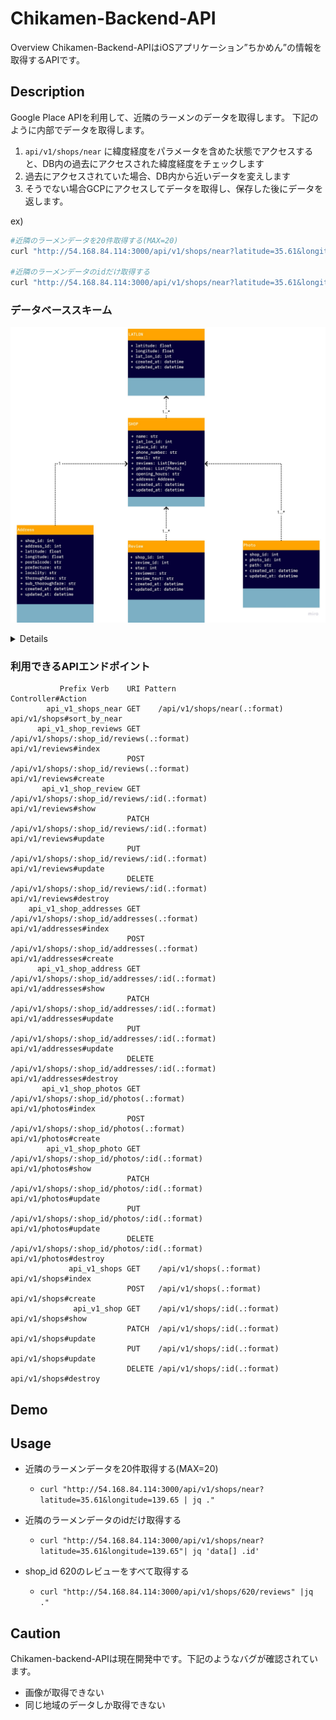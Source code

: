 Chikamen-Backend-API
====

Overview
Chikamen-Backend-APIはiOSアプリケーション”ちかめん”の情報を取得するAPIです。

## Description
Google Place APIを利用して、近隣のラーメンのデータを取得します。
下記のように内部でデータを取得します。

1. `api/v1/shops/near` に緯度経度をパラメータを含めた状態でアクセスすると、DB内の過去にアクセスされた緯度経度をチェックします
2. 過去にアクセスされていた場合、DB内から近いデータを変えします
3. そうでない場合GCPにアクセスしてデータを取得し、保存した後にデータを返します。

ex)
```bash
#近隣のラーメンデータを20件取得する(MAX=20)
curl "http://54.168.84.114:3000/api/v1/shops/near?latitude=35.61&longitude=139.65" | jq .

#近隣のラーメンデータのidだけ取得する
curl "http://54.168.84.114:3000/api/v1/shops/near?latitude=35.61&longitude=139.65"| jq 'data[] .id'

```


### データベーススキーム
![DB Scheme](image/tsukumen-API.jpg)

<details>

``` ruby
  create_table "addresses", force: :cascade do |t|
    t.integer "shop_id"
    t.float "latitude"
    t.float "longitude"
    t.string "postalcode"
    t.string "prefecture"
    t.string "county"
    t.string "locality"
    t.string "thoroughfare"
    t.string "sub_thoroughfare"
    t.datetime "created_at", null: false
    t.datetime "updated_at", null: false
  end

  create_table "lat_lons", force: :cascade do |t|
    t.float "latitude"
    t.float "longitude"
    t.datetime "created_at", null: false
    t.datetime "updated_at", null: false
  end

  create_table "photos", force: :cascade do |t|
    t.integer "shop_id"
    t.string "path"
    t.datetime "created_at", null: false
    t.datetime "updated_at", null: false
  end

  create_table "reviews", force: :cascade do |t|
    t.string "reviewer"
    t.integer "star"
    t.text "review_text"
    t.datetime "created_at", null: false
    t.datetime "updated_at", null: false
    t.integer "shop_id"
  end

  create_table "shops", force: :cascade do |t|
    t.string "name"
    t.string "phone_number"
    t.string "email"
    t.datetime "created_at", null: false
    t.datetime "updated_at", null: false
    t.string "place_id"
    t.string "opening_hours"
    t.integer "lat_lon_id"
  end

end

```

</details>

### 利用できるAPIエンドポイント
```
           Prefix Verb    URI Pattern                                                                              Controller#Action
        api_v1_shops_near GET    /api/v1/shops/near(.:format)                                                             api/v1/shops#sort_by_near
      api_v1_shop_reviews GET    /api/v1/shops/:shop_id/reviews(.:format)                                                 api/v1/reviews#index
                          POST   /api/v1/shops/:shop_id/reviews(.:format)                                                 api/v1/reviews#create
       api_v1_shop_review GET    /api/v1/shops/:shop_id/reviews/:id(.:format)                                             api/v1/reviews#show
                          PATCH  /api/v1/shops/:shop_id/reviews/:id(.:format)                                             api/v1/reviews#update
                          PUT    /api/v1/shops/:shop_id/reviews/:id(.:format)                                             api/v1/reviews#update
                          DELETE /api/v1/shops/:shop_id/reviews/:id(.:format)                                             api/v1/reviews#destroy
    api_v1_shop_addresses GET    /api/v1/shops/:shop_id/addresses(.:format)                                               api/v1/addresses#index
                          POST   /api/v1/shops/:shop_id/addresses(.:format)                                               api/v1/addresses#create
      api_v1_shop_address GET    /api/v1/shops/:shop_id/addresses/:id(.:format)                                           api/v1/addresses#show
                          PATCH  /api/v1/shops/:shop_id/addresses/:id(.:format)                                           api/v1/addresses#update
                          PUT    /api/v1/shops/:shop_id/addresses/:id(.:format)                                           api/v1/addresses#update
                          DELETE /api/v1/shops/:shop_id/addresses/:id(.:format)                                           api/v1/addresses#destroy
       api_v1_shop_photos GET    /api/v1/shops/:shop_id/photos(.:format)                                                  api/v1/photos#index
                          POST   /api/v1/shops/:shop_id/photos(.:format)                                                  api/v1/photos#create
        api_v1_shop_photo GET    /api/v1/shops/:shop_id/photos/:id(.:format)                                              api/v1/photos#show
                          PATCH  /api/v1/shops/:shop_id/photos/:id(.:format)                                              api/v1/photos#update
                          PUT    /api/v1/shops/:shop_id/photos/:id(.:format)                                              api/v1/photos#update
                          DELETE /api/v1/shops/:shop_id/photos/:id(.:format)                                              api/v1/photos#destroy
             api_v1_shops GET    /api/v1/shops(.:format)                                                                  api/v1/shops#index
                          POST   /api/v1/shops(.:format)                                                                  api/v1/shops#create
              api_v1_shop GET    /api/v1/shops/:id(.:format)                                                              api/v1/shops#show
                          PATCH  /api/v1/shops/:id(.:format)                                                              api/v1/shops#update
                          PUT    /api/v1/shops/:id(.:format)                                                              api/v1/shops#update
                          DELETE /api/v1/shops/:id(.:format)                                                              api/v1/shops#destroy
```


## Demo


## Usage

- 近隣のラーメンデータを20件取得する(MAX=20)
    - `curl "http://54.168.84.114:3000/api/v1/shops/near?latitude=35.61&longitude=139.65 | jq ."`

- 近隣のラーメンデータのidだけ取得する
    - `curl "http://54.168.84.114:3000/api/v1/shops/near?latitude=35.61&longitude=139.65"| jq 'data[] .id'`

- shop_id 620のレビューをすべて取得する
    - `curl "http://54.168.84.114:3000/api/v1/shops/620/reviews" |jq ."`


## Caution
Chikamen-backend-APIは現在開発中です。下記のようなバグが確認されています。

- 画像が取得できない
- 同じ地域のデータしか取得できない


